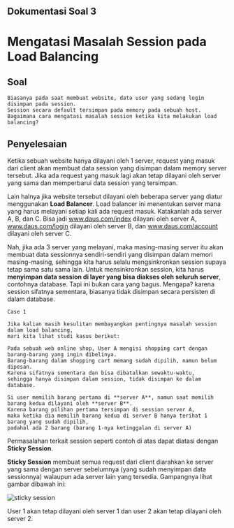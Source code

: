 ## Dokumentasi Soal 3
# Mengatasi Masalah Session pada Load Balancing

## Soal

```
Biasanya pada saat membuat website, data user yang sedang login disimpan pada session. 
Session secara default tersimpan pada memory pada sebuah host. 
Bagaimana cara mengatasi masalah session ketika kita melakukan load balancing?
```

## Penyelesaian

Ketika sebuah website hanya dilayani oleh 1 server, request yang masuk dari client akan membuat data session yang disimpan dalam memory server tersebut. Jika ada request yang masuk lagi akan tetap dilayani oleh server yang sama dan memperbarui data session yang tersimpan.

Lain halnya jika website tersebut dilayani oleh beberapa server yang diatur menggunakan **Load Balancer**. Load balancer ini menentukan server mana yang harus melayani setiap kali ada request masuk. Katakanlah ada server A, B, dan C. Bisa jadi www.daus.com/index dilayani oleh server A, www.daus.com/login dilayani oleh server B, dan www.daus.com/account dilayani oleh server C.

Nah, jika ada 3 server yang melayani, maka masing-masing server itu akan membuat data sessionnya sendiri-sendiri yang disimpan dalam memori masing-masing, sehingga kita harus selalu mengsinkronkan session supaya tetap sama satu sama lain. Untuk mensinkronkan session, kita harus **menyimpan data session di layer yang bisa diakses oleh seluruh server**, contohnya database. Tapi ini bukan cara yang bagus. Mengapa? karena session sifatnya sementara, biasanya tidak disimpan secara persisten di dalam database.

    Case 1

    Jika kalian masih kesulitan membayangkan pentingnya masalah session dalam load balancing, 
    mari kita lihat studi kasus berikut:

    Pada sebuah web online shop, User A mengisi shopping cart dengan barang-barang yang ingin dibelinya. 
    Barang-barang dalam shopping cart memang sudah dipilih, namun belum dipesan. 
    Karena sifatnya sementara dan bisa dibatalkan sewaktu-waktu, 
    sehingga hanya disimpan dalam session, tidak disimpan ke dalam database.

    Si user memilih barang pertama di **server A**, namun saat memilih barang kedua dilayani oleh **server B**. 
    Karena barang pilihan pertama tersimpan di session server A, 
    maka ketika dia memilih barang kedua di server B hanya terihat 1 barang yang sudah dipilih, 
    padahal ada 2 barang (barang 1-nya ketinggalan di server A)


Permasalahan terkait session seperti contoh di atas dapat diatasi dengan **Sticky Session**.

**Sticky Session** membuat semua request dari client diarahkan ke server yang sama dengan server sebelumnya (yang sudah menyimpan data sessionnya) walaupun ada server lain yang tersedia. Gampangnya lihat gambar dibawah ini:

![sticky session](https://wwwimages2.adobe.com/content/dam/acom/en/devnet/coldfusion/articles/clustering_cf8/1283240747221.jpg)

User 1 akan tetap dilayani oleh server 1 dan user 2 akan tetap dilayani oleh server 2.
